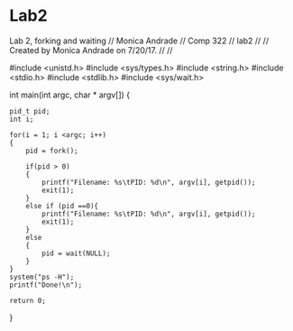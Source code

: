 # Lab2
Lab 2, forking and waiting
//  Monica Andrade
//  Comp 322
//  lab2
//
//  Created by Monica Andrade on 7/20/17.
// 
//

#include <unistd.h>
#include <sys/types.h>
#include <string.h>
#include <stdio.h>
#include <stdlib.h>
#include <sys/wait.h>


int main(int argc, char * argv[]) {
    
    pid_t pid;
    int i;
   
    for(i = 1; i <argc; i++)
    {
        pid = fork();
        
        if(pid > 0)
        {
            printf("Filename: %s\tPID: %d\n", argv[i], getpid());
            exit(1);
        }
        else if (pid ==0){
            printf("Filename: %s\tPID: %d\n", argv[i], getpid());
            exit(1);
        }
        else
        {
            pid = wait(NULL);
        }
    }
    system("ps -H");
    printf("Done!\n");
    
    return 0;
}
